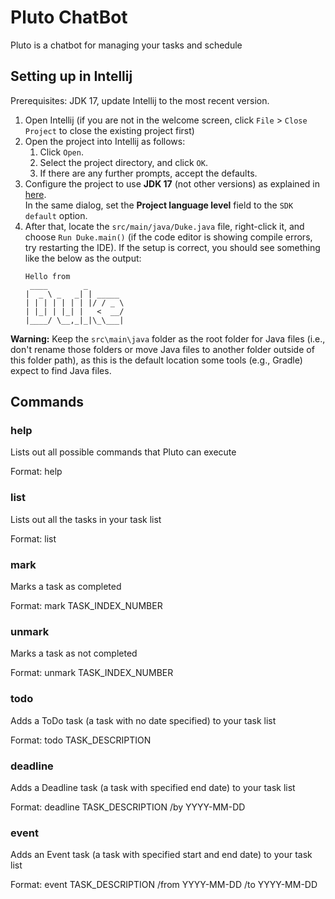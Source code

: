 # Pluto ChatBot

Pluto is a chatbot for managing your tasks and schedule

## Setting up in Intellij

Prerequisites: JDK 17, update Intellij to the most recent version.

1. Open Intellij (if you are not in the welcome screen, click `File` > `Close Project` to close the existing project first)
1. Open the project into Intellij as follows:
   1. Click `Open`.
   1. Select the project directory, and click `OK`.
   1. If there are any further prompts, accept the defaults.
1. Configure the project to use **JDK 17** (not other versions) as explained in [here](https://www.jetbrains.com/help/idea/sdk.html#set-up-jdk).<br>
   In the same dialog, set the **Project language level** field to the `SDK default` option.
1. After that, locate the `src/main/java/Duke.java` file, right-click it, and choose `Run Duke.main()` (if the code editor is showing compile errors, try restarting the IDE). If the setup is correct, you should see something like the below as the output:
   ```
   Hello from
    ____        _        
   |  _ \ _   _| | _____ 
   | | | | | | | |/ / _ \
   | |_| | |_| |   <  __/
   |____/ \__,_|_|\_\___|
   ```

**Warning:** Keep the `src\main\java` folder as the root folder for Java files (i.e., don't rename those folders or move Java files to another folder outside of this folder path), as this is the default location some tools (e.g., Gradle) expect to find Java files.

## Commands

### help
Lists out all possible commands that Pluto can execute

Format: help

### list
Lists out all the tasks in your task list

Format: list

### mark
Marks a task as completed

Format: mark TASK_INDEX_NUMBER

### unmark
Marks a task as not completed

Format: unmark TASK_INDEX_NUMBER

### todo
Adds a ToDo task (a task with no date specified) to your task list 

Format: todo TASK_DESCRIPTION

### deadline
Adds a Deadline task (a task with specified end date) to your task list

Format: deadline TASK_DESCRIPTION /by YYYY-MM-DD

### event
Adds an Event task (a task with specified start and end date) to your task list

Format: event TASK_DESCRIPTION /from YYYY-MM-DD /to YYYY-MM-DD
